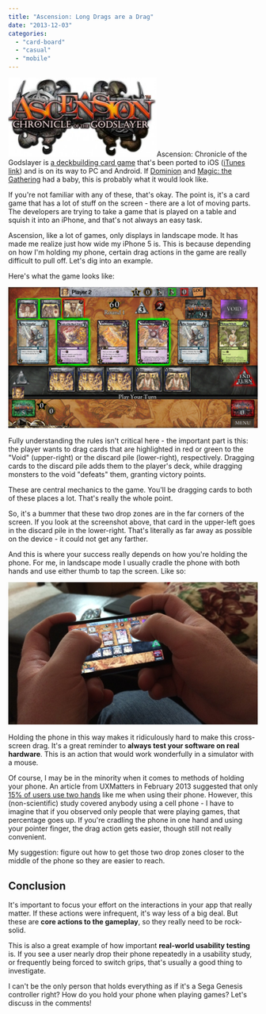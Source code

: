 ```yaml
---
title: "Ascension: Long Drags are a Drag"
date: "2013-12-03"
categories: 
  - "card-board"
  - "casual"
  - "mobile"
---
```


[![ascension_logo](images/ascension_logo-300x159.jpg)](http://107.170.126.251/wp-content/uploads/2014/04/ascension_logo.jpg)Ascension: Chronicle of the Godslayer is [a deckbuilding card game](http://boardgamegeek.com/boardgame/69789/ascension-chronicle-of-the-godslayer) that's been ported to iOS ([iTunes link](https://itunes.apple.com/us/app/ascension-chronicle-godslayer/id441838733)) and is on its way to PC and Android. If [Dominion](http://boardgamegeek.com/boardgame/36218/dominion) and [Magic: the Gathering](http://boardgamegeek.com/boardgame/463/magic-the-gathering) had a baby, this is probably what it would look like.

If you're not familiar with any of these, that's okay. The point is, it's a card game that has a lot of stuff on the screen - there are a lot of moving parts. The developers are trying to take a game that is played on a table and squish it into an iPhone, and that's not always an easy task.

Ascension, like a lot of games, only displays in landscape mode. It has made me realize just how wide my iPhone 5 is. This is because depending on how I'm holding my phone, certain drag actions in the game are really difficult to pull off. Let's dig into an example.

Here's what the game looks like:

[![IMG_2862](images/IMG_2862-1024x576.png)](http://107.170.126.251/wp-content/uploads/2014/04/IMG_2862.png)

Fully understanding the rules isn't critical here - the important part is this: the player wants to drag cards that are highlighted in red or green to the "Void" (upper-right) or the discard pile (lower-right), respectively. Dragging cards to the discard pile adds them to the player's deck, while dragging monsters to the void "defeats" them, granting victory points.

These are central mechanics to the game. You'll be dragging cards to both of these places a lot. That's really the whole point.

So, it's a bummer that these two drop zones are in the far corners of the screen. If you look at the screenshot above, that card in the upper-left goes in the discard pile in the lower-right. That's literally as far away as possible on the device - it could not get any farther.

And this is where your success really depends on how you're holding the phone. For me, in landscape mode I usually cradle the phone with both hands and use either thumb to tap the screen. Like so:

[![IMG_2863_ed](images/IMG_2863_ed-1024x585.jpg)](http://107.170.126.251/wp-content/uploads/2014/04/IMG_2863_ed.jpg)

Holding the phone in this way makes it ridiculously hard to make this cross-screen drag. It's a great reminder to **always test your software on real hardware**. This is an action that would work wonderfully in a simulator with a mouse.

Of course, I may be in the minority when it comes to methods of holding your phone. An article from UXMatters in February 2013 suggested that only [15% of users use two hands](http://www.uxmatters.com/mt/archives/2013/02/how-do-users-really-hold-mobile-devices.php?#reset) like me when using their phone. However, this (non-scientific) study covered anybody using a cell phone - I have to imagine that if you observed only people that were playing games, that percentage goes up. If you're cradling the phone in one hand and using your pointer finger, the drag action gets easier, though still not really convenient.

My suggestion: figure out how to get those two drop zones closer to the middle of the phone so they are easier to reach.

## Conclusion

It's important to focus your effort on the interactions in your app that really matter. If these actions were infrequent, it's way less of a big deal. But these are **core actions to the gameplay**, so they really need to be rock-solid.

This is also a great example of how important **real-world usability testing** is. If you see a user nearly drop their phone repeatedly in a usability study, or frequently being forced to switch grips, that's usually a good thing to investigate.

I can't be the only person that holds everything as if it's a Sega Genesis controller right? How do you hold your phone when playing games? Let's discuss in the comments!
